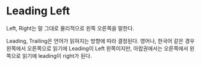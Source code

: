 Leading Left
===
Left, Right는 말 그대로 물리적으로 왼쪽 오른쪽을 말한다.

Leading, Trailing은 언어가 읽혀지는 방향에 따라 결정된다. 영어나, 한국어 같은 경우 왼쪽에서 오른쪽으로 읽기에 Leading이 Left 왼쪽이지만, 아랍권에서는 오른쪽에서 왼쪽으로 읽기에 leading이 right가 된다.